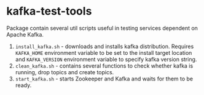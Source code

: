 # kafka-test-tools

Package contain several util scripts useful in testing services
dependent on Apache Kafka.

1. `install_kafka.sh` - downloads and installs kafka distribution. 
    Requires `KAFKA_HOME` environment variable to be set to the install
    target location and `KAFKA_VERSION` environment variable to specify
    kafka version string.
2. `clean_kafka.sh` - contains several functions to check whether kafka 
    is running, drop topics and create topics.
3. `start_kafka.sh` - starts Zookeeper and Kafka and waits for them to 
    be ready.